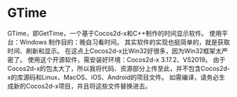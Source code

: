 # GTime
GTime，即GetTime，一个基于Cocos2d-x和C++制作的时间显示软件。
使用平台：Windows
制作目的：晚自习看时间。
其实软件的实现也挺简单的，就是获取时间、刷新和显示。
在这点上Cocos2d-x比Win32好很多，因为Win32框架太严密了。
使用这个开源软件，需安装好环境：Cocos2d-x 3.17.2、VS2019。
由于Cocos2d-x的包太大了，所以我将代码、资源部分上传至此，并不包含Cocos2d-x的库源码和Linux、MacOS、iOS、Android的项目文件。
如需编译，请务必生成新的Cocos2d-x项目，并且将这些文件替换进去。

